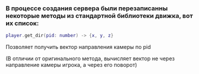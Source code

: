 ### В процессе создания сервера были перезаписанны некоторые методы из стандартной библиотеки движка, вот их список:

```lua
player.get_dir(pid: number) -> {x, y, z}
```
Позволяет получить вектор направления камеры по pid

(В отличии от оригинального метода, вычисляет вектор не через направление камеры игрока, а через его поворот)
